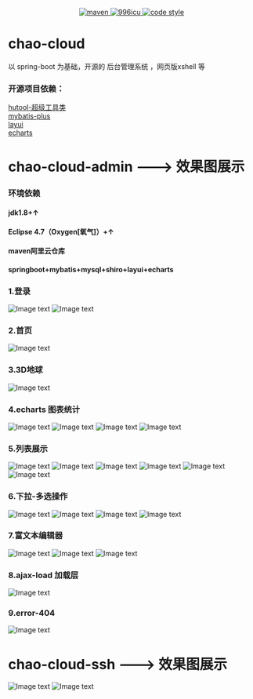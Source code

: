 <p align="center">
  <a href="https://search.maven.org/search?q=chaojunzi">
    <img alt="maven" src="https://img.shields.io/maven-central/v/com.baomidou/mybatis-plus.svg?style=flat-square">
  </a>

  <a href="https://github.com/996icu/996.ICU/blob/master/LICENSE">
    <img alt="996icu" src="https://img.shields.io/badge/license-NPL%20(The%20996%20Prohibited%20License)-blue.svg">
  </a>

  <a href="https://www.apache.org/licenses/LICENSE-2.0">
    <img alt="code style" src="https://img.shields.io/badge/license-Apache%202-4EB1BA.svg?style=flat-square">
  </a>
</p>

# chao-cloud
以 spring-boot 为基础，开源的  后台管理系统 ，网页版xshell 等
### 开源项目依赖：  
[hutool-超级工具类](https://github.com/looly/hutool)  
[mybatis-plus](https://github.com/baomidou/mybatis-plus)  
[layui](https://github.com/sentsin/layui/)  
[echarts](https://github.com/apache/incubator-echarts)  

# chao-cloud-admin  ---> 效果图展示
### 环境依赖
#### jdk1.8+↑ 
#### Eclipse 4.7（Oxygen[氧气]）+↑
#### maven阿里云仓库   
#### springboot+mybatis+mysql+shiro+layui+echarts
### 1.登录
![Image text](https://github.com/chaojunzi/chao-cloud/blob/master/screenshot/admin/login.png)
![Image text](https://github.com/chaojunzi/chao-cloud/blob/master/screenshot/admin/login-mobile.png)
### 2.首页
![Image text](https://github.com/chaojunzi/chao-cloud/blob/master/screenshot/admin/index.png)
### 3.3D地球
![Image text](https://github.com/chaojunzi/chao-cloud/blob/master/screenshot/admin/world.gif)
### 4.echarts 图表统计
![Image text](https://github.com/chaojunzi/chao-cloud/blob/master/screenshot/admin/echarts1.png)
![Image text](https://github.com/chaojunzi/chao-cloud/blob/master/screenshot/admin/echarts2.png)
![Image text](https://github.com/chaojunzi/chao-cloud/blob/master/screenshot/admin/echarts3.jpg)
![Image text](https://github.com/chaojunzi/chao-cloud/blob/master/screenshot/admin/echarts4.jpg)
### 5.列表展示
![Image text](https://github.com/chaojunzi/chao-cloud/blob/master/screenshot/admin/list1.png)
![Image text](https://github.com/chaojunzi/chao-cloud/blob/master/screenshot/admin/list2.png)
![Image text](https://github.com/chaojunzi/chao-cloud/blob/master/screenshot/admin/list3.png)
![Image text](https://github.com/chaojunzi/chao-cloud/blob/master/screenshot/admin/list4.png)
![Image text](https://github.com/chaojunzi/chao-cloud/blob/master/screenshot/admin/list5.png)
![Image text](https://github.com/chaojunzi/chao-cloud/blob/master/screenshot/admin/list6.png)
### 6.下拉-多选操作
![Image text](https://github.com/chaojunzi/chao-cloud/blob/master/screenshot/admin/operate1.jpg)
![Image text](https://github.com/chaojunzi/chao-cloud/blob/master/screenshot/admin/operate2.jpg)
![Image text](https://github.com/chaojunzi/chao-cloud/blob/master/screenshot/admin/select-tree.png)
![Image text](https://github.com/chaojunzi/chao-cloud/blob/master/screenshot/admin/select-checkbox.png)
### 7.富文本编辑器
![Image text](https://github.com/chaojunzi/chao-cloud/blob/master/screenshot/admin/rich.png)
![Image text](https://github.com/chaojunzi/chao-cloud/blob/master/screenshot/admin/preview.png)
![Image text](https://github.com/chaojunzi/chao-cloud/blob/master/screenshot/admin/show-img.png)
### 8.ajax-load 加载层
![Image text](https://github.com/chaojunzi/chao-cloud/blob/master/screenshot/admin/ajax-load.png)
### 9.error-404
![Image text](https://github.com/chaojunzi/chao-cloud/blob/master/screenshot/admin/404.png)
# chao-cloud-ssh  ---> 效果图展示
![Image text](https://github.com/chaojunzi/chao-cloud/blob/master/screenshot/ssh/show1.png)
![Image text](https://github.com/chaojunzi/chao-cloud/blob/master/screenshot/ssh/show2.png)

